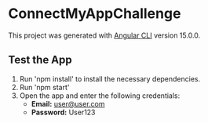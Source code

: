 # ConnectMyAppChallenge

This project was generated with [Angular CLI](https://github.com/angular/angular-cli) version 15.0.0.

## Test the App

1. Run 'npm install' to install the necessary dependencies.
2. Run 'npm start'
3. Open the app and enter the following credentials:
   - **Email:** user@user.com
   - **Password:** User123


